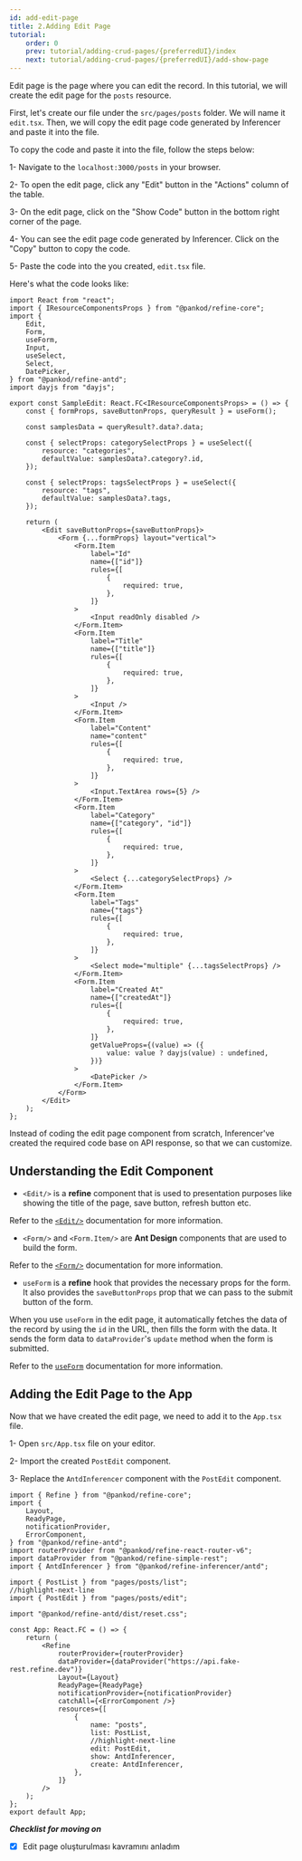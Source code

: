 ```yaml
---
id: add-edit-page
title: 2.Adding Edit Page
tutorial:
    order: 0
    prev: tutorial/adding-crud-pages/{preferredUI}/index
    next: tutorial/adding-crud-pages/{preferredUI}/add-show-page
---
```


Edit page is the page where you can edit the record. In this tutorial, we will create the edit page for the `posts` resource.

First, let's create our file under the `src/pages/posts` folder. We will name it `edit.tsx`. Then, we will copy the edit page code generated by Inferencer and paste it into the file.

To copy the code and paste it into the file, follow the steps below:

1- Navigate to the `localhost:3000/posts` in your browser.

2- To open the edit page, click any "Edit" button in the "Actions" column of the table.

3- On the edit page, click on the "Show Code" button in the bottom right corner of the page.

4- You can see the edit page code generated by Inferencer. Click on the "Copy" button to copy the code.

5- Paste the code into the you created, `edit.tsx` file.

Here's what the code looks like:

```tsx title="src/pages/posts/edit.tsx"
import React from "react";
import { IResourceComponentsProps } from "@pankod/refine-core";
import {
    Edit,
    Form,
    useForm,
    Input,
    useSelect,
    Select,
    DatePicker,
} from "@pankod/refine-antd";
import dayjs from "dayjs";

export const SampleEdit: React.FC<IResourceComponentsProps> = () => {
    const { formProps, saveButtonProps, queryResult } = useForm();

    const samplesData = queryResult?.data?.data;

    const { selectProps: categorySelectProps } = useSelect({
        resource: "categories",
        defaultValue: samplesData?.category?.id,
    });

    const { selectProps: tagsSelectProps } = useSelect({
        resource: "tags",
        defaultValue: samplesData?.tags,
    });

    return (
        <Edit saveButtonProps={saveButtonProps}>
            <Form {...formProps} layout="vertical">
                <Form.Item
                    label="Id"
                    name={["id"]}
                    rules={[
                        {
                            required: true,
                        },
                    ]}
                >
                    <Input readOnly disabled />
                </Form.Item>
                <Form.Item
                    label="Title"
                    name={["title"]}
                    rules={[
                        {
                            required: true,
                        },
                    ]}
                >
                    <Input />
                </Form.Item>
                <Form.Item
                    label="Content"
                    name="content"
                    rules={[
                        {
                            required: true,
                        },
                    ]}
                >
                    <Input.TextArea rows={5} />
                </Form.Item>
                <Form.Item
                    label="Category"
                    name={["category", "id"]}
                    rules={[
                        {
                            required: true,
                        },
                    ]}
                >
                    <Select {...categorySelectProps} />
                </Form.Item>
                <Form.Item
                    label="Tags"
                    name={"tags"}
                    rules={[
                        {
                            required: true,
                        },
                    ]}
                >
                    <Select mode="multiple" {...tagsSelectProps} />
                </Form.Item>
                <Form.Item
                    label="Created At"
                    name={["createdAt"]}
                    rules={[
                        {
                            required: true,
                        },
                    ]}
                    getValueProps={(value) => ({
                        value: value ? dayjs(value) : undefined,
                    })}
                >
                    <DatePicker />
                </Form.Item>
            </Form>
        </Edit>
    );
};
```

Instead of coding the edit page component from scratch, Inferencer've created the required code base on API response, so that we can customize.

## Understanding the Edit Component

-   `<Edit/>` is a **refine** component that is used to presentation purposes like showing the title of the page, save button, refresh button etc.

Refer to the [`<Edit/>`](/docs/api-reference/antd/components/basic-views/edit) documentation for more information.

-   `<Form/>` and `<Form.Item/>` are **Ant Design** components that are used to build the form.

Refer to the [`<Form/>`](https://ant.design/components/form/) documentation for more information.

-   `useForm` is a **refine** hook that provides the necessary props for the form. It also provides the `saveButtonProps` prop that we can pass to the submit button of the form.

When you use `useForm` in the edit page, it automatically fetches the data of the record by using the `id` in the URL, then fills the form with the data. It sends the form data to `dataProvider`'s `update` method when the form is submitted.

Refer to the [`useForm`](/docs/api-reference/antd/hooks/form/useForm/) documentation for more information.

## Adding the Edit Page to the App

Now that we have created the edit page, we need to add it to the `App.tsx` file.

1- Open `src/App.tsx` file on your editor.

2- Import the created `PostEdit` component.

3- Replace the `AntdInferencer` component with the `PostEdit` component.

```tsx title="src/App.tsx"
import { Refine } from "@pankod/refine-core";
import {
    Layout,
    ReadyPage,
    notificationProvider,
    ErrorComponent,
} from "@pankod/refine-antd";
import routerProvider from "@pankod/refine-react-router-v6";
import dataProvider from "@pankod/refine-simple-rest";
import { AntdInferencer } from "@pankod/refine-inferencer/antd";

import { PostList } from "pages/posts/list";
//highlight-next-line
import { PostEdit } from "pages/posts/edit";

import "@pankod/refine-antd/dist/reset.css";

const App: React.FC = () => {
    return (
        <Refine
            routerProvider={routerProvider}
            dataProvider={dataProvider("https://api.fake-rest.refine.dev")}
            Layout={Layout}
            ReadyPage={ReadyPage}
            notificationProvider={notificationProvider}
            catchAll={<ErrorComponent />}
            resources={[
                {
                    name: "posts",
                    list: PostList,
                    //highlight-next-line
                    edit: PostEdit,
                    show: AntdInferencer,
                    create: AntdInferencer,
                },
            ]}
        />
    );
};
export default App;
```

**_Checklist for moving on_**

-   [x] Edit page oluşturulması kavramını anladım
